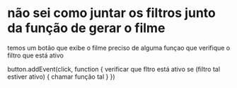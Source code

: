 # não sei como juntar os filtros junto da função de gerar o filme
temos um botão que exibe o filme
preciso de alguma funçao que verifique o filtro que está ativo

button.addEvent(click, function {
    verificar que fltro está ativo
    se (filtro tal estiver ativo) {
        chamar função tal
    }
})